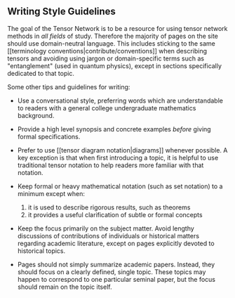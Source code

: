 
## Writing Style Guidelines

The goal of the Tensor Network is to be a resource for 
using tensor network methods in _all fields_ of study.
Therefore the majority of pages on the site should use
domain-neutral language. This includes sticking to
the same [[terminology conventions|contribute/conventions]] when
describing tensors and avoiding using jargon or
domain-specific terms such as "entanglement" (used
in quantum physics), except in sections specifically
dedicated to that topic.

Some other tips and guidelines for writing:

- Use a conversational style, preferring words 
  which are understandable to readers with a general
  college undergraduate mathematics background.

- Provide a high level synopsis and concrete examples
  _before_ giving formal specifications.

- Prefer to use [[tensor diagram notation|diagrams]]
  whenever possible.
  A key exception is that when first introducing a topic,
  it is helpful to use traditional tensor notation to
  help readers more familiar with that notation.

- Keep formal or heavy mathematical notation (such as
  set notation) to a minimum except when:

  1. it is used to describe rigorous results, such as theorems
  2. it provides a useful clarification of subtle or formal concepts

- Keep the focus primarily on the subject matter.
  Avoid lengthy discussions of contributions of individuals
  or historical matters regarding academic literature, 
  except on pages explicitly devoted to historical topics.

- Pages should not simply summarize academic papers. Instead,
  they should focus on a clearly defined, single topic. 
  These topics may happen to correspond to one particular 
  seminal paper, but the focus should remain on the topic itself.
